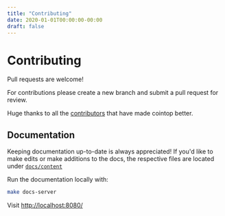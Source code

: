 ```yaml
---
title: "Contributing"
date: 2020-01-01T00:00:00-00:00
draft: false
---
```

# Contributing

Pull requests are welcome!

For contributions please create a new branch and submit a pull request for review.

Huge thanks to all the [contributors](https://github.com/miguelmota/cointop/graphs/contributors) that have made cointop better.

## Documentation

Keeping documentation up-to-date is always appreciated! If you'd like to make edits or make additions to the docs, the respective files are located under [`docs/content`](https://github.com/miguelmota/cointop/tree/master/docs/content)

Run the documentation locally with:

```bash
make docs-server
```

Visit [http://localhost:8080/](http://localhost:8080/)
